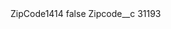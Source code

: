 <?xml version="1.0" encoding="UTF-8"?>
<CustomMetadata xmlns="http://soap.sforce.com/2006/04/metadata" xmlns:xsi="http://www.w3.org/2001/XMLSchema-instance" xmlns:xsd="http://www.w3.org/2001/XMLSchema">
    <label>ZipCode1414</label>
    <protected>false</protected>
    <values>
        <field>Zipcode__c</field>
        <value xsi:type="xsd:string">31193</value>
    </values>
</CustomMetadata>
